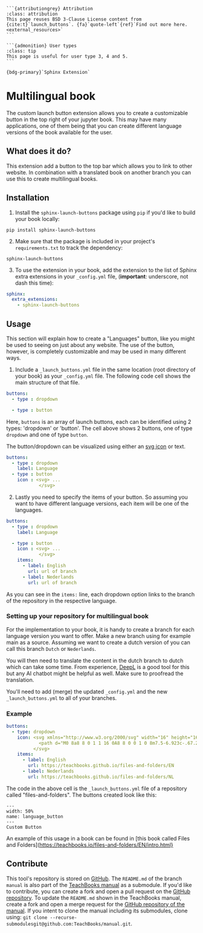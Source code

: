 ````{margin}
```{attributiongrey} Attribution
:class: attribution
This page reuses BSD 3-Clause License content from {cite:t}`launch_buttons`. {fa}`quote-left`{ref}`Find out more here.<external_resources>`
```

```{admonition} User types
:class: tip
This page is useful for user type 3, 4 and 5.
```

{bdg-primary}`Sphinx Extension`
````

# Multilingual book

The custom launch button extension allows you to create a customizable button in the top right of your jupyter book. 
This may have many applications, one of them being that you can create different language versions of the book available for the user. 

## What does it do?
This extension add a button to the top bar which allows you to link to other website. In combination with a translated book on another branch you can use this to create multilingual books.

## Installation

1. Install the `sphinx-launch-buttons` package using `pip` if you'd like to build your book locally:
```
pip install sphinx-launch-buttons
```

2. Make sure that the package is included in your project's `requirements.txt` to track the dependency:
```
sphinx-launch-buttons
```

3. To use the extension in your book, add the extension to the list of Sphinx extra extensions in your `_config.yml` file, (**important**: underscore, not dash this time):

```yaml
sphinx:
  extra_extensions:
    - sphinx-launch-buttons
```

## Usage
This section will explain how to create a "Languages" button, like you might be used to seeing on just about any website. The use of the button, however, is completely customizable and may be used in many different ways.


1. Include a `_launch_buttons.yml` file in the same location (root directory of your book) as your `_config.yml` file. The following code cell shows the main structure of that file.

```yaml
buttons:
  - type : dropdown

  - type : button
```

Here, `buttons` is an array of launch buttons, each can be identified using 2 types: 'dropdown' or 'button'. The cell above shows 2 buttons, one of type `dropdown` and one of type `button`.

The button/dropdown can be visualized using either an [svg icon](https://icons.getbootstrap.com/#icons) or text.

```yaml
buttons:
  - type : dropdown
    label: Language
  - type : button
    icon : <svg> ... 
            </svg> 
```
2. Lastly you need to specify the items of your button. So assuming you want to have different language versions, each item will be one of the languages.

```yaml
buttons:
  - type : dropdown
    label: Language

  - type : button
    icon : <svg> ... 
            </svg> 
    items:
      - label: English
        url: url of branch
      - label: Nederlands
        url: url of branch
```
As you can see in the `items:` line, each dropdown option links to the branch of the repository in the respective language.

### Setting up your repository for multilingual book

For the implementation to your book, it is handy to create a branch for each language version you want to offer. Make a new branch using for example main as a source. Assuming we want to create a dutch version of you can call this branch `Dutch` or `Nederlands`. 

You will then need to translate the content in the dutch branch to dutch which can take some time. From experience, [DeepL](https://www.deepl.com/en/translator) is a good tool for this but any AI chatbot might be helpful as well. Make sure to proofread the translation.

You'll need to add (merge) the updated `_config.yml` and the new `_launch_buttons.yml` to all of your branches.

### Example

```yaml
buttons:
  - type: dropdown
    icon: <svg xmlns="http://www.w3.org/2000/svg" width="16" height="16" fill="currentColor" class="bi bi-globe" viewBox="0 0 16 16">
            <path d="M0 8a8 8 0 1 1 16 0A8 8 0 0 1 0 8m7.5-6.923c-.67.204-1.335.82-1.887 1.855A8 8 0 0 0 5.145 4H7.5zM4.09 4a9.3 9.3 0 0 1 .64-1.539 7 7 0 0 1 .597-.933A7.03 7.03 0 0 0 2.255 4zm-.582 3.5c.03-.877.138-1.718.312-2.5H1.674a7 7 0 0 0-.656 2.5zM4.847 5a12.5 12.5 0 0 0-.338 2.5H7.5V5zM8.5 5v2.5h2.99a12.5 12.5 0 0 0-.337-2.5zM4.51 8.5a12.5 12.5 0 0 0 .337 2.5H7.5V8.5zm3.99 0V11h2.653c.187-.765.306-1.608.338-2.5zM5.145 12q.208.58.468 1.068c.552 1.035 1.218 1.65 1.887 1.855V12zm.182 2.472a7 7 0 0 1-.597-.933A9.3 9.3 0 0 1 4.09 12H2.255a7 7 0 0 0 3.072 2.472M3.82 11a13.7 13.7 0 0 1-.312-2.5h-2.49c.062.89.291 1.733.656 2.5zm6.853 3.472A7 7 0 0 0 13.745 12H11.91a9.3 9.3 0 0 1-.64 1.539 7 7 0 0 1-.597.933M8.5 12v2.923c.67-.204 1.335-.82 1.887-1.855q.26-.487.468-1.068zm3.68-1h2.146c.365-.767.594-1.61.656-2.5h-2.49a13.7 13.7 0 0 1-.312 2.5m2.802-3.5a7 7 0 0 0-.656-2.5H12.18c.174.782.282 1.623.312 2.5zM11.27 2.461c.247.464.462.98.64 1.539h1.835a7 7 0 0 0-3.072-2.472c.218.284.418.598.597.933M10.855 4a8 8 0 0 0-.468-1.068C9.835 1.897 9.17 1.282 8.5 1.077V4z"/>
          </svg>
    items:
      - label: English
        url: https://teachbooks.github.io/files-and-folders/EN
      - label: Nederlands
        url: https://teachbooks.github.io/files-and-folders/NL
```

The code in the above cell is the `_launch_buttons.yml` file of a repository called "files-and-folders". The buttons created look like this:

```{figure} language_button.PNG
---
width: 50%
name: language_button
---
Custom Button
```

An example of this usage in a book can be found in [this book called Files and Folders](https://teachbooks.io/files-and-folders/EN/intro.html}

## Contribute
This tool's repository is stored on [GitHub](https://github.com/TeachBooks/Sphinx-launch-buttons). The `README.md` of the branch `manual` is also part of the [TeachBooks manual](https://teachbooks.io/manual/intro.html) as a submodule. If you'd like to contribute, you can create a fork and open a pull request on the [GitHub repository](https://github.com/TeachBooks/Sphinx-launch-buttons). To update the `README.md` shown in the TeachBooks manual, create a fork and open a merge request for the [GitHub repository of the manual](https://github.com/TeachBooks/manual). If you intent to clone the manual including its submodules, clone using: `git clone --recurse-submodulesgit@github.com:TeachBooks/manual.git`.
